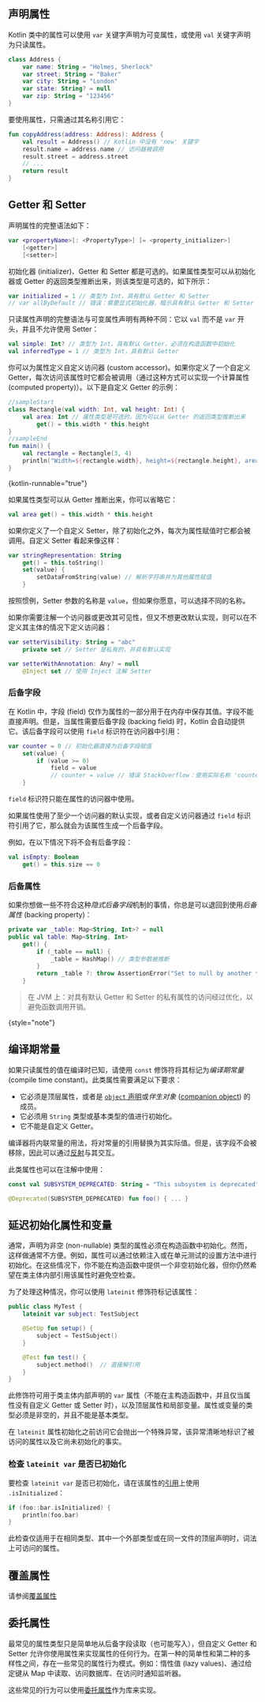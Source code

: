 [//]: # (title: 属性)

## 声明属性

Kotlin 类中的属性可以使用 `var` 关键字声明为可变属性，或使用 `val` 关键字声明为只读属性。

```kotlin
class Address {
    var name: String = "Holmes, Sherlock"
    var street: String = "Baker"
    var city: String = "London"
    var state: String? = null
    var zip: String = "123456"
}
```

要使用属性，只需通过其名称引用它：

```kotlin
fun copyAddress(address: Address): Address {
    val result = Address() // Kotlin 中没有 'new' 关键字
    result.name = address.name // 访问器被调用
    result.street = address.street
    // ...
    return result
}
```

## Getter 和 Setter

声明属性的完整语法如下：

```kotlin
var <propertyName>[: <PropertyType>] [= <property_initializer>]
    [<getter>]
    [<setter>]
```

初始化器 (initializer)、Getter 和 Setter 都是可选的。如果属性类型可以从初始化器或 Getter 的返回类型推断出来，则该类型是可选的，如下所示：

```kotlin
var initialized = 1 // 类型为 Int，具有默认 Getter 和 Setter
// var allByDefault // 错误：需要显式初始化器，暗示具有默认 Getter 和 Setter
```

只读属性声明的完整语法与可变属性声明有两种不同：它以 `val` 而不是 `var` 开头，并且不允许使用 Setter：

```kotlin
val simple: Int? // 类型为 Int，具有默认 Getter，必须在构造函数中初始化
val inferredType = 1 // 类型为 Int，具有默认 Getter
```

你可以为属性定义自定义访问器 (custom accessor)。如果你定义了一个自定义 Getter，每次访问该属性时它都会被调用（通过这种方式可以实现一个计算属性 (computed property)）。以下是自定义 Getter 的示例：

```kotlin
//sampleStart
class Rectangle(val width: Int, val height: Int) {
    val area: Int // 属性类型是可选的，因为可以从 Getter 的返回类型推断出来
        get() = this.width * this.height
}
//sampleEnd
fun main() {
    val rectangle = Rectangle(3, 4)
    println("Width=${rectangle.width}, height=${rectangle.height}, area=${rectangle.area}")
}
```
{kotlin-runnable="true"}

如果属性类型可以从 Getter 推断出来，你可以省略它：

```kotlin
val area get() = this.width * this.height
```

如果你定义了一个自定义 Setter，除了初始化之外，每次为属性赋值时它都会被调用。自定义 Setter 看起来像这样：

```kotlin
var stringRepresentation: String
    get() = this.toString()
    set(value) {
        setDataFromString(value) // 解析字符串并为其他属性赋值
    }
```

按照惯例，Setter 参数的名称是 `value`，但如果你愿意，可以选择不同的名称。

如果你需要注解一个访问器或更改其可见性，但又不想更改默认实现，则可以在不定义其主体的情况下定义访问器：

```kotlin
var setterVisibility: String = "abc"
    private set // Setter 是私有的，并具有默认实现

var setterWithAnnotation: Any? = null
    @Inject set // 使用 Inject 注解 Setter
```

### 后备字段

在 Kotlin 中，字段 (field) 仅作为属性的一部分用于在内存中保存其值。字段不能直接声明。但是，当属性需要后备字段 (backing field) 时，Kotlin 会自动提供它。该后备字段可以使用 `field` 标识符在访问器中引用：

```kotlin
var counter = 0 // 初始化器直接为后备字段赋值
    set(value) {
        if (value >= 0)
            field = value
            // counter = value // 错误 StackOverflow：使用实际名称 'counter' 将导致 Setter 递归
    }
```

`field` 标识符只能在属性的访问器中使用。

如果属性使用了至少一个访问器的默认实现，或者自定义访问器通过 `field` 标识符引用了它，那么就会为该属性生成一个后备字段。

例如，在以下情况下将不会有后备字段：

```kotlin
val isEmpty: Boolean
    get() = this.size == 0
```

### 后备属性

如果你想做一些不符合这种*隐式后备字段*机制的事情，你总是可以退回到使用*后备属性* (backing property)：

```kotlin
private var _table: Map<String, Int>? = null
public val table: Map<String, Int>
    get() {
        if (_table == null) {
            _table = HashMap() // 类型参数被推断
        }
        return _table ?: throw AssertionError("Set to null by another thread")
    }
```

> 在 JVM 上：对具有默认 Getter 和 Setter 的私有属性的访问经过优化，以避免函数调用开销。
>
{style="note"}

## 编译期常量

如果只读属性的值在编译时已知，请使用 `const` 修饰符将其标记为*编译期常量* (compile time constant)。此类属性需要满足以下要求：

*   它必须是顶层属性，或者是 [`object` 声明](object-declarations.md#object-declarations-overview)或*伴生对象* ([companion object](object-declarations.md#companion-objects)) 的成员。
*   它必须用 `String` 类型或基本类型的值进行初始化。
*   它不能是自定义 Getter。

编译器将内联常量的用法，将对常量的引用替换为其实际值。但是，该字段不会被移除，因此可以通过[反射](reflection.md)与其交互。

此类属性也可以在注解中使用：

```kotlin
const val SUBSYSTEM_DEPRECATED: String = "This subsystem is deprecated"

@Deprecated(SUBSYSTEM_DEPRECATED) fun foo() { ... }
```

## 延迟初始化属性和变量

通常，声明为非空 (non-nullable) 类型的属性必须在构造函数中初始化。然而，这样做通常不方便。例如，属性可以通过依赖注入或在单元测试的设置方法中进行初始化。在这些情况下，你不能在构造函数中提供一个非空初始化器，但你仍然希望在类主体内部引用该属性时避免空检查。

为了处理这种情况，你可以使用 `lateinit` 修饰符标记该属性：

```kotlin
public class MyTest {
    lateinit var subject: TestSubject

    @SetUp fun setup() {
        subject = TestSubject()
    }

    @Test fun test() {
        subject.method()  // 直接解引用
    }
}
```

此修饰符可用于类主体内部声明的 `var` 属性（不能在主构造函数中，并且仅当属性没有自定义 Getter 或 Setter 时），以及顶层属性和局部变量。属性或变量的类型必须是非空的，并且不能是基本类型。

在 `lateinit` 属性初始化之前访问它会抛出一个特殊异常，该异常清晰地标识了被访问的属性以及它尚未初始化的事实。

### 检查 `lateinit var` 是否已初始化

要检查 `lateinit var` 是否已初始化，请在该属性的[引用](reflection.md#property-references)上使用 `.isInitialized`：

```kotlin
if (foo::bar.isInitialized) {
    println(foo.bar)
}
```

此检查仅适用于在相同类型、其中一个外部类型或在同一文件的顶层声明时，词法上可访问的属性。

## 覆盖属性

请参阅[覆盖属性](inheritance.md#overriding-properties)

## 委托属性

最常见的属性类型只是简单地从后备字段读取（也可能写入），但自定义 Getter 和 Setter 允许你使用属性来实现属性的任何行为。在第一种的简单性和第二种的多样性之间，存在一些常见的属性行为模式。例如：惰性值 (lazy values)、通过给定键从 Map 中读取、访问数据库、在访问时通知监听器。

这些常见的行为可以使用[委托属性](delegated-properties.md)作为库来实现。
